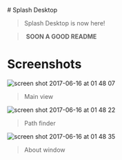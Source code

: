 # Splash Desktop
> Splash Desktop is now here!

> **SOON A GOOD README**

# Screenshots
![screen shot 2017-06-16 at 01 48 07](https://user-images.githubusercontent.com/16429579/27206175-f3c937a4-5235-11e7-8612-eeaf24d2680e.png)
> Main view

![screen shot 2017-06-16 at 01 48 22](https://user-images.githubusercontent.com/16429579/27206176-f3e11360-5235-11e7-8c4a-634450e5693a.png)
> Path finder

![screen shot 2017-06-16 at 01 48 35](https://user-images.githubusercontent.com/16429579/27206177-f3eb1608-5235-11e7-9c6d-4a429b3cfd18.png)
> About window
